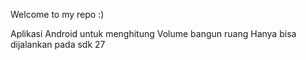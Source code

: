 Welcome to my repo :)

Aplikasi Android untuk menghitung Volume bangun ruang
Hanya bisa dijalankan pada sdk 27
